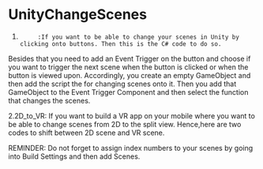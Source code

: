 # UnityChangeScenes

1.          :If you want to be able to change your scenes in Unity by clicking onto buttons. Then this is the C# code to do so.
Besides that you need to add an Event Trigger on the button and choose if you want to trigger the next scene when the button is clicked or when the button is viewed upon.
Accordingly, you create an empty GameObject and then add the script the for changing scenes onto it. Then you add that GameObject to the Event Trigger Component and then select the function that changes the scenes.

2.2D_to_VR: If you want to build a VR app on your mobile where you want to be able to change scenes from 2D to the split view. Hence,here are two codes to shift between 2D scene and VR scene.

REMINDER: Do not forget to assign index numbers to your scenes by going into Build Settings and then add Scenes.
